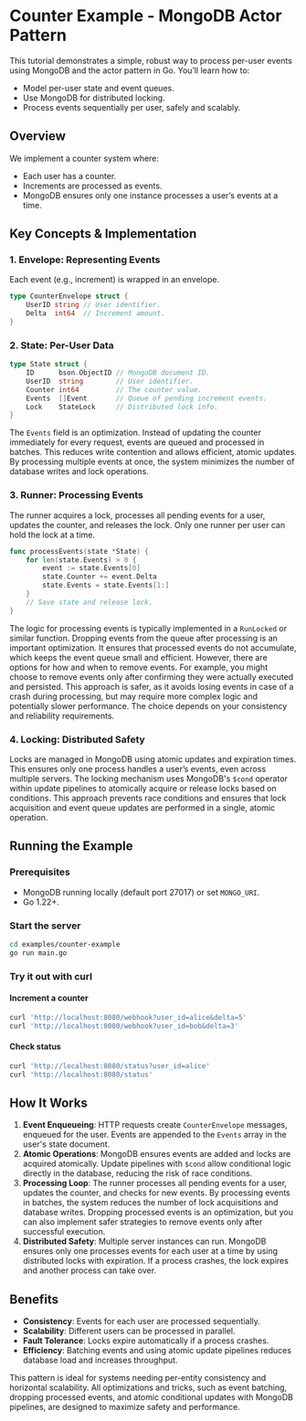 # Counter Example - MongoDB Actor Pattern

This tutorial demonstrates a simple, robust way to process per-user events using MongoDB and the actor pattern in Go. You’ll learn how to:

- Model per-user state and event queues.
- Use MongoDB for distributed locking.
- Process events sequentially per user, safely and scalably.

## Overview

We implement a counter system where:
- Each user has a counter.
- Increments are processed as events.
- MongoDB ensures only one instance processes a user’s events at a time.

## Key Concepts & Implementation

### 1. Envelope: Representing Events

Each event (e.g., increment) is wrapped in an envelope.

```go
type CounterEnvelope struct {
    UserID string // User identifier.
    Delta  int64  // Increment amount.
}
```

### 2. State: Per-User Data

```go
type State struct {
    ID      bson.ObjectID // MongoDB document ID.
    UserID  string        // User identifier.
    Counter int64         // The counter value.
    Events  []Event       // Queue of pending increment events.
    Lock    StateLock     // Distributed lock info.
}
```

The `Events` field is an optimization. Instead of updating the counter immediately for every request, events are queued and processed in batches. This reduces write contention and allows efficient, atomic updates. By processing multiple events at once, the system minimizes the number of database writes and lock operations.

### 3. Runner: Processing Events

The runner acquires a lock, processes all pending events for a user, updates the counter, and releases the lock. Only one runner per user can hold the lock at a time.

```go
func processEvents(state *State) {
    for len(state.Events) > 0 {
        event := state.Events[0]
        state.Counter += event.Delta
        state.Events = state.Events[1:]
    }
    // Save state and release lock.
}
```

The logic for processing events is typically implemented in a `RunLocked` or similar function. Dropping events from the queue after processing is an important optimization. It ensures that processed events do not accumulate, which keeps the event queue small and efficient. However, there are options for how and when to remove events. For example, you might choose to remove events only after confirming they were actually executed and persisted. This approach is safer, as it avoids losing events in case of a crash during processing, but may require more complex logic and potentially slower performance. The choice depends on your consistency and reliability requirements.

### 4. Locking: Distributed Safety

Locks are managed in MongoDB using atomic updates and expiration times. This ensures only one process handles a user’s events, even across multiple servers. The locking mechanism uses MongoDB's `$cond` operator within update pipelines to atomically acquire or release locks based on conditions. This approach prevents race conditions and ensures that lock acquisition and event queue updates are performed in a single, atomic operation.

## Running the Example

### Prerequisites
- MongoDB running locally (default port 27017) or set `MONGO_URI`.
- Go 1.22+.

### Start the server

```bash
cd examples/counter-example
go run main.go
```

### Try it out with curl

#### Increment a counter
```bash
curl 'http://localhost:8080/webhook?user_id=alice&delta=5'
curl 'http://localhost:8080/webhook?user_id=bob&delta=3'
```

#### Check status
```bash
curl 'http://localhost:8080/status?user_id=alice'
curl 'http://localhost:8080/status'
```

## How It Works

1. **Event Enqueueing**: HTTP requests create `CounterEnvelope` messages, enqueued for the user. Events are appended to the `Events` array in the user's state document.
2. **Atomic Operations**: MongoDB ensures events are added and locks are acquired atomically. Update pipelines with `$cond` allow conditional logic directly in the database, reducing the risk of race conditions.
3. **Processing Loop**: The runner processes all pending events for a user, updates the counter, and checks for new events. By processing events in batches, the system reduces the number of lock acquisitions and database writes. Dropping processed events is an optimization, but you can also implement safer strategies to remove events only after successful execution.
4. **Distributed Safety**: Multiple server instances can run. MongoDB ensures only one processes events for each user at a time by using distributed locks with expiration. If a process crashes, the lock expires and another process can take over.

## Benefits
- **Consistency**: Events for each user are processed sequentially.
- **Scalability**: Different users can be processed in parallel.
- **Fault Tolerance**: Locks expire automatically if a process crashes.
- **Efficiency**: Batching events and using atomic update pipelines reduces database load and increases throughput.

This pattern is ideal for systems needing per-entity consistency and horizontal scalability. All optimizations and tricks, such as event batching, dropping processed events, and atomic conditional updates with MongoDB pipelines, are designed to maximize safety and performance.
